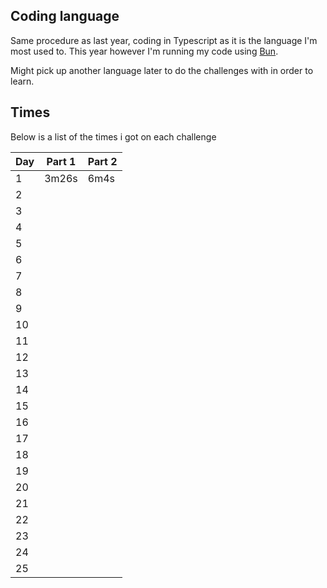 ## Coding language

Same procedure as last year, coding in Typescript as it is the language I'm most used to. This year however I'm running my code using <a href="https://bun.sh/">Bun</a>.

Might pick up another language later to do the challenges with in order to learn.

## Times

Below is a list of the times i got on each challenge

| Day | Part 1 | Part 2 |
| --- | ------ | ------ |
| 1   | 3m26s  | 6m4s   |
| 2   |        |        |
| 3   |        |        |
| 4   |        |        |
| 5   |        |        |
| 6   |        |        |
| 7   |        |        |
| 8   |        |        |
| 9   |        |        |
| 10  |        |        |
| 11  |        |        |
| 12  |        |        |
| 13  |        |        |
| 14  |        |        |
| 15  |        |        |
| 16  |        |        |
| 17  |        |        |
| 18  |        |        |
| 19  |        |        |
| 20  |        |        |
| 21  |        |        |
| 22  |        |        |
| 23  |        |        |
| 24  |        |        |
| 25  |        |        |
